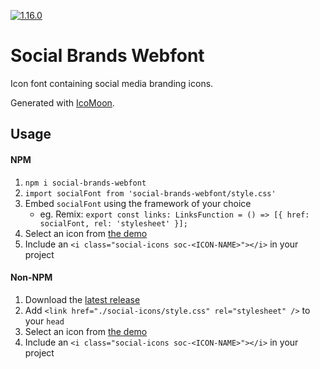 [![1.16.0](https://badgen.net/badge/npm/1.16.0/blue)](https://www.npmjs.com/package/social-brands-webfont)

# Social Brands Webfont
Icon font containing social media branding icons.

Generated with [IcoMoon](https://icomoon.io/).

## Usage

#### NPM

1. `npm i social-brands-webfont`
2. `import socialFont from 'social-brands-webfont/style.css'`
3. Embed `socialFont` using the framework of your choice
    - eg. Remix: `export const links: LinksFunction = () => [{ href: socialFont, rel: 'stylesheet' }];`
4. Select an icon from [the demo](https://boylett.github.io/Social-Brands-Webfont/demo.html)
5. Include an `<i class="social-icons soc-<ICON-NAME>"></i>` in your project

#### Non-NPM

1. Download the [latest release](https://github.com/boylett/Social-Brands-Webfont/releases)
2. Add `<link href="./social-icons/style.css" rel="stylesheet" />` to your `head`
3. Select an icon from [the demo](https://boylett.github.io/Social-Brands-Webfont/demo.html)
4. Include an `<i class="social-icons soc-<ICON-NAME>"></i>` in your project
